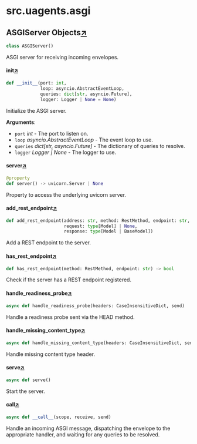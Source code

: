 

# src.uagents.asgi



## ASGIServer Objects[↗](https://github.com/fetchai/uAgents/blob/main/python/src/uagents/asgi.py#L41)

```python
class ASGIServer()
```

ASGI server for receiving incoming envelopes.



#### __init__[↗](https://github.com/fetchai/uAgents/blob/main/python/src/uagents/asgi.py#L44)
```python
def __init__(port: int,
             loop: asyncio.AbstractEventLoop,
             queries: dict[str, asyncio.Future],
             logger: Logger | None = None)
```

Initialize the ASGI server.

**Arguments**:

- `port` _int_ - The port to listen on.
- `loop` _asyncio.AbstractEventLoop_ - The event loop to use.
- `queries` _dict[str, asyncio.Future]_ - The dictionary of queries to resolve.
- `logger` _Logger | None_ - The logger to use.



#### server[↗](https://github.com/fetchai/uAgents/blob/main/python/src/uagents/asgi.py#L69)
```python
@property
def server() -> uvicorn.Server | None
```

Property to access the underlying uvicorn server.



#### add_rest_endpoint[↗](https://github.com/fetchai/uAgents/blob/main/python/src/uagents/asgi.py#L74)
```python
def add_rest_endpoint(address: str, method: RestMethod, endpoint: str,
                      request: type[Model] | None,
                      response: type[Model | BaseModel])
```

Add a REST endpoint to the server.



#### has_rest_endpoint[↗](https://github.com/fetchai/uAgents/blob/main/python/src/uagents/asgi.py#L90)
```python
def has_rest_endpoint(method: RestMethod, endpoint: str) -> bool
```

Check if the server has a REST endpoint registered.



#### handle_readiness_probe[↗](https://github.com/fetchai/uAgents/blob/main/python/src/uagents/asgi.py#L139)
```python
async def handle_readiness_probe(headers: CaseInsensitiveDict, send)
```

Handle a readiness probe sent via the HEAD method.



#### handle_missing_content_type[↗](https://github.com/fetchai/uAgents/blob/main/python/src/uagents/asgi.py#L160)
```python
async def handle_missing_content_type(headers: CaseInsensitiveDict, send)
```

Handle missing content type header.



#### serve[↗](https://github.com/fetchai/uAgents/blob/main/python/src/uagents/asgi.py#L172)
```python
async def serve()
```

Start the server.



#### __call__[↗](https://github.com/fetchai/uAgents/blob/main/python/src/uagents/asgi.py#L277)
```python
async def __call__(scope, receive, send)
```

Handle an incoming ASGI message, dispatching the envelope to the appropriate handler,
and waiting for any queries to be resolved.


